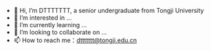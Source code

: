 - 👋 Hi, I’m DTTTTTTT, a senior undergraduate from Tongji University
- 👀 I’m interested in ...
- 🌱 I’m currently learning ...
- 💞️ I’m looking to collaborate on ...
- 📫 How to reach me：dttttttt@tongji.edu.cn

<!---
DTTTTTTT777/DTTTTTTT777 is a ✨ special ✨ repository because its `README.md` (this file) appears on your GitHub profile.
You can click the Preview link to take a look at your changes.
--->
